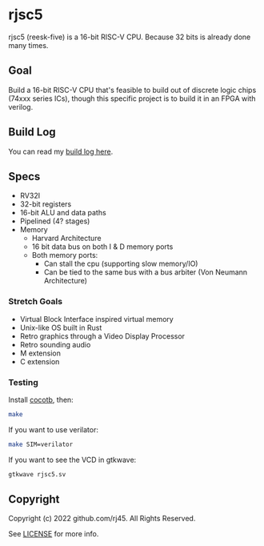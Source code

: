 # rjsc5

rjsc5 (reesk-five) is a 16-bit RISC-V CPU. Because 32 bits is already done many times.

## Goal

Build a 16-bit RISC-V CPU that's feasible to build out of discrete logic chips (74xxx series ICs), though this specific project is to build it in an FPGA with verilog.

## Build Log

You can read my [build log here](buildlog/README.md).

## Specs

* RV32I
* 32-bit registers
* 16-bit ALU and data paths
* Pipelined (4? stages)
* Memory
  * Harvard Architecture
  * 16 bit data bus on both I & D memory ports
  * Both memory ports:
    * Can stall the cpu (supporting slow memory/IO)
    * Can be tied to the same bus with a bus arbiter (Von Neumann Architecture)

### Stretch Goals

* Virtual Block Interface inspired virtual memory
* Unix-like OS built in Rust
* Retro graphics through a Video Display Processor
* Retro sounding audio
* M extension
* C extension

### Testing

Install [cocotb](https://github.com/cocotb/cocotb), then:

```sh
make
```

If you want to use verilator:

```sh
make SIM=verilator
```

If you want to see the VCD in gtkwave:

```sh
gtkwave rjsc5.sv
```

## Copyright

Copyright (c) 2022 github.com/rj45. All Rights Reserved.

See [LICENSE](./LICENSE) for more info.
